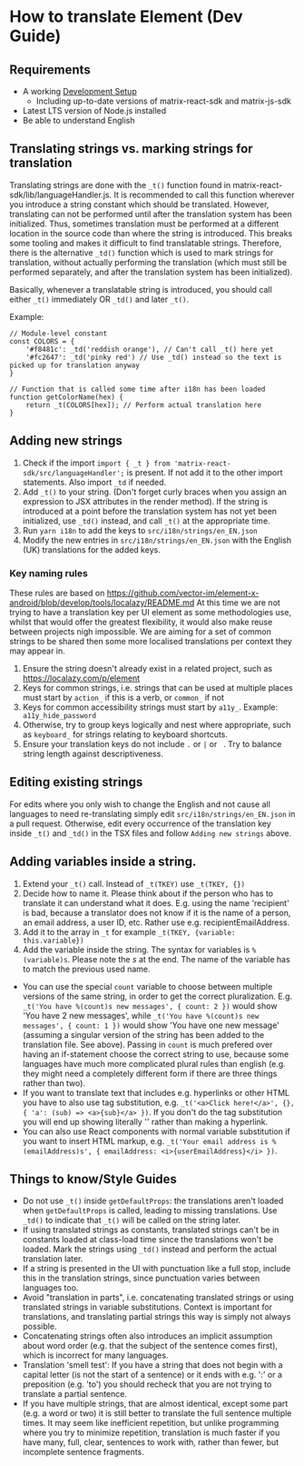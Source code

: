 # How to translate Element (Dev Guide)

## Requirements

-   A working [Development Setup](../README.md#setting-up-a-dev-environment)
    -   Including up-to-date versions of matrix-react-sdk and matrix-js-sdk
-   Latest LTS version of Node.js installed
-   Be able to understand English

## Translating strings vs. marking strings for translation

Translating strings are done with the `_t()` function found in matrix-react-sdk/lib/languageHandler.js.
It is recommended to call this function wherever you introduce a string constant which should be translated.
However, translating can not be performed until after the translation system has been initialized.
Thus, sometimes translation must be performed at a different location in the source code than where the string is introduced.
This breaks some tooling and makes it difficult to find translatable strings.
Therefore, there is the alternative `_td()` function which is used to mark strings for translation,
without actually performing the translation (which must still be performed separately, and after the translation system has been initialized).

Basically, whenever a translatable string is introduced, you should call either `_t()` immediately OR `_td()` and later `_t()`.

Example:

```
// Module-level constant
const COLORS = {
    '#f8481c': _td('reddish orange'), // Can't call _t() here yet
    '#fc2647': _td('pinky red') // Use _td() instead so the text is picked up for translation anyway
}

// Function that is called some time after i18n has been loaded
function getColorName(hex) {
    return _t(COLORS[hex]); // Perform actual translation here
}
```

## Adding new strings

1. Check if the import `import { _t } from 'matrix-react-sdk/src/languageHandler';` is present. If not add it to the other import statements. Also import `_td` if needed.
1. Add `_t()` to your string. (Don't forget curly braces when you assign an expression to JSX attributes in the render method). If the string is introduced at a point before the translation system has not yet been initialized, use `_td()` instead, and call `_t()` at the appropriate time.
1. Run `yarn i18n` to add the keys to `src/i18n/strings/en_EN.json`
1. Modify the new entries in `src/i18n/strings/en_EN.json` with the English (UK) translations for the added keys.

### Key naming rules

These rules are based on https://github.com/vector-im/element-x-android/blob/develop/tools/localazy/README.md
At this time we are not trying to have a translation key per UI element as some methodologies use,
whilst that would offer the greatest flexibility, it would also make reuse between projects nigh impossible.
We are aiming for a set of common strings to be shared then some more localised translations per context they may appear in.

1. Ensure the string doesn't already exist in a related project, such as https://localazy.com/p/element
2. Keys for common strings, i.e. strings that can be used at multiple places must start by `action_` if this is a verb, or `common_` if not
3. Keys for common accessibility strings must start by `a11y_`. Example:` a11y_hide_password`
4. Otherwise, try to group keys logically and nest where appropriate, such as `keyboard_` for strings relating to keyboard shortcuts.
5. Ensure your translation keys do not include `.` or `|` or ` `. Try to balance string length against descriptiveness.

## Editing existing strings

For edits where you only wish to change the English and not cause all languages to need re-translating simply edit `src/i18n/strings/en_EN.json` in a pull request.
Otherwise, edit every occurrence of the translation key inside `_t()` and `_td()` in the TSX files and follow `Adding new strings` above.

## Adding variables inside a string.

1. Extend your `_t()` call. Instead of `_t(TKEY)` use `_t(TKEY, {})`
1. Decide how to name it. Please think about if the person who has to translate it can understand what it does. E.g. using the name 'recipient' is bad, because a translator does not know if it is the name of a person, an email address, a user ID, etc. Rather use e.g. recipientEmailAddress.
1. Add it to the array in `_t` for example `_t(TKEY, {variable: this.variable})`
1. Add the variable inside the string. The syntax for variables is `%(variable)s`. Please note the _s_ at the end. The name of the variable has to match the previous used name.

-   You can use the special `count` variable to choose between multiple versions of the same string, in order to get the correct pluralization. E.g. `_t('You have %(count)s new messages', { count: 2 })` would show 'You have 2 new messages', while `_t('You have %(count)s new messages', { count: 1 })` would show 'You have one new message' (assuming a singular version of the string has been added to the translation file. See above). Passing in `count` is much prefered over having an if-statement choose the correct string to use, because some languages have much more complicated plural rules than english (e.g. they might need a completely different form if there are three things rather than two).
-   If you want to translate text that includes e.g. hyperlinks or other HTML you have to also use tag substitution, e.g. `_t('<a>Click here!</a>', {}, { 'a': (sub) => <a>{sub}</a> })`. If you don't do the tag substitution you will end up showing literally '<a>' rather than making a hyperlink.
-   You can also use React components with normal variable substitution if you want to insert HTML markup, e.g. `_t('Your email address is %(emailAddress)s', { emailAddress: <i>{userEmailAddress}</i> })`.

## Things to know/Style Guides

-   Do not use `_t()` inside `getDefaultProps`: the translations aren't loaded when `getDefaultProps` is called, leading to missing translations. Use `_td()` to indicate that `_t()` will be called on the string later.
-   If using translated strings as constants, translated strings can't be in constants loaded at class-load time since the translations won't be loaded. Mark the strings using `_td()` instead and perform the actual translation later.
-   If a string is presented in the UI with punctuation like a full stop, include this in the translation strings, since punctuation varies between languages too.
-   Avoid "translation in parts", i.e. concatenating translated strings or using translated strings in variable substitutions. Context is important for translations, and translating partial strings this way is simply not always possible.
-   Concatenating strings often also introduces an implicit assumption about word order (e.g. that the subject of the sentence comes first), which is incorrect for many languages.
-   Translation 'smell test': If you have a string that does not begin with a capital letter (is not the start of a sentence) or it ends with e.g. ':' or a preposition (e.g. 'to') you should recheck that you are not trying to translate a partial sentence.
-   If you have multiple strings, that are almost identical, except some part (e.g. a word or two) it is still better to translate the full sentence multiple times. It may seem like inefficient repetition, but unlike programming where you try to minimize repetition, translation is much faster if you have many, full, clear, sentences to work with, rather than fewer, but incomplete sentence fragments.
